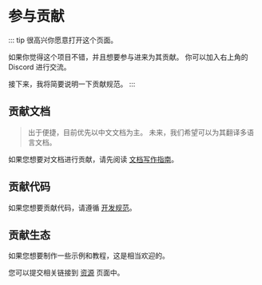 # 参与贡献

::: tip
很高兴你愿意打开这个页面。

如果你觉得这个项目不错，并且想要参与进来为其贡献。
你可以加入右上角的 Discord 进行交流。

接下来，我将简要说明一下贡献规范。
:::

## 贡献文档

> 出于便捷，目前优先以中文文档为主。
> 未来，我们希望可以为其翻译多语言文档。

如果您想要对文档进行贡献，请先阅读 [文档写作指南](/contributing/writing-guide.md)。

## 贡献代码

如果您想要贡献代码，请遵循 [开发规范](/about/dev/standard)。

## 贡献生态

如果您想要制作一些示例和教程，这是相当欢迎的。

您可以提交相关链接到 [资源](/resources/) 页面中。
